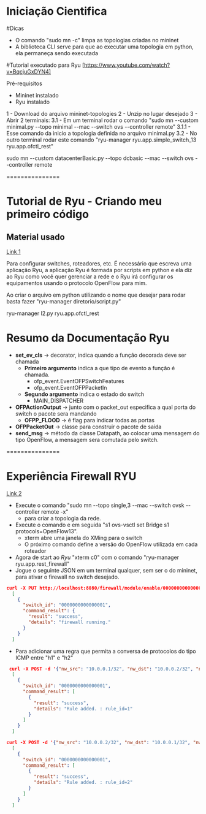 # Iniciação Cientifica

#Dicas
- O comando "sudo mn -c" limpa as topologias criadas no mininet
- A biblioteca CLI serve para que ao executar uma topologia em python, ela permaneça sendo executada


#Tutorial executado para Ryu
[https://www.youtube.com/watch?v=BqcjuGxDYN4]


Pré-requisitos
- Mininet instalado
- Ryu instalado

1 - Download do arquivo mininet-topologies
2 - Unzip no lugar desejado
3 - Abrir 2 terminais:
    3.1 - Em um terminal rodar o comando "sudo mn --custom minimal.py --topo minimal --mac --switch ovs --controller remote"
    3.1.1 - Esse comando da inicio a topologia definida no arquivo minimal.py
    3.2 - No outro terminal rodar este comando "ryu-manager ryu.app.simple_switch_13 ryu.app.ofctl_rest"


sudo mn --custom datacenterBasic.py --topo dcbasic --mac --switch ovs --controller remote

===============

# Tutorial de Ryu - Criando meu primeiro código

## Material usado
[Link 1](https://ryu.readthedocs.io/en/latest/writing_ryu_app.html)

Para configurar switches, roteadores, etc. É necessário que escreva uma aplicação Ryu, a aplicação Ryu é formada por scripts em python e ela diz ao Ryu como você quer gerenciar a rede e o Ryu irá configurar os equipamentos usando o protocolo OpenFlow para mim.

Ao criar o arquivo em python utilizando o nome que desejar para rodar basta fazer
"ryu-manager diretorio/script.py"

ryu-manager l2.py ryu.app.ofctl_rest


# Resumo da Documentação Ryu

* **set_ev_cls** -> decorator, indica quando a função decorada deve ser chamada 
    - **Primeiro argumento** indica a que tipo de evento a função é chamada.
        - ofp_event.EventOFPSwitchFeatures
        - ofp_event.EventOFPPacketIn
    - **Segundo argumento** indica o estado do switch
        - MAIN_DISPATCHER
* **OFPActionOutput** -> junto com o packet_out especifica a qual porta do switch o pacote sera mandando
    * **OFPP_FLOOD** -> é flag para indicar todas as portas
* **OFPPacketOut** -> classe para construir o pacote de saida
 * **send_msg** -> método da classe Datapath, ao colocar uma mensagem do tipo OpenFlow, a mensagem sera comutada pelo switch.

 ===============

# Experiência Firewall RYU
[Link 2](https://osrg.github.io/ryu-book/en/html/rest_firewall.html)

* Execute o comando  "sudo mn --topo single,3 --mac --switch ovsk --controller remote -x"
    * para criar a topologia da rede.
* Execute o comando e em seguida "s1 ovs-vsctl set Bridge s1 protocols=OpenFlow13".
    * xterm abre uma janela do XMing para o switch
    * O próximo comando define a versão do OpenFlow utilizada em cada roteador
* Agora de start ao *Ryu* "xterm c0" com o comando "ryu-manager ryu.app.rest_firewall"
* Jogue o seguinte JSON em um terminal qualquer, sem ser o do mininet, para ativar o firewall no switch desejado.
```json
curl -X PUT http://localhost:8080/firewall/module/enable/0000000000000001
  [
    {
      "switch_id": "0000000000000001",
      "command_result": {
        "result": "success",
        "details": "firewall running."
      }
    }
  ]
```
* Para adicionar uma regra que permita a conversa de protocolos do tipo ICMP entre "h1" e "h2"
```json
 curl -X POST -d '{"nw_src": "10.0.0.1/32", "nw_dst": "10.0.0.2/32", "nw_proto": "ICMP"}' http://localhost:8080/firewall/rules/0000000000000001
  [
    {
      "switch_id": "0000000000000001",
      "command_result": [
        {
          "result": "success",
          "details": "Rule added. : rule_id=1"
        }
      ]
    }
  ]

```
```json
curl -X POST -d '{"nw_src": "10.0.0.2/32", "nw_dst": "10.0.0.1/32", "nw_proto": "ICMP"}' http://localhost:8080/firewall/rules/0000000000000001
  [
    {
      "switch_id": "0000000000000001",
      "command_result": [
        {
          "result": "success",
          "details": "Rule added. : rule_id=2"
        }
      ]
    }
  ]
```
    
